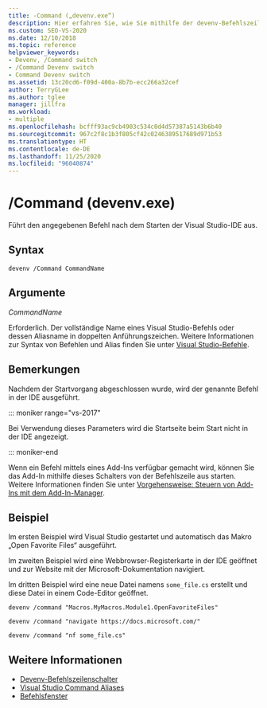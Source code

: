 ```yaml
---
title: -Command („devenv.exe“)
description: Hier erfahren Sie, wie Sie mithilfe der devenv-Befehlszeilenoption „Command“ einen angegebenen Befehl ausführen, nachdem die Visual Studio-IDE gestartet wurde.
ms.custom: SEO-VS-2020
ms.date: 12/10/2018
ms.topic: reference
helpviewer_keywords:
- Devenv, /Command switch
- /Command Devenv switch
- Command Devenv switch
ms.assetid: 13c20cd6-f09d-400a-8b7b-ecc266a32cef
author: TerryGLee
ms.author: tglee
manager: jillfra
ms.workload:
- multiple
ms.openlocfilehash: bcfff93ac9cb4903c534c0d4d57387a5143b6b40
ms.sourcegitcommit: 967c2f8c1b3f805cf42c0246389517689d971b53
ms.translationtype: HT
ms.contentlocale: de-DE
ms.lasthandoff: 11/25/2020
ms.locfileid: "96040874"
---
```

# <a name="command-devenvexe"></a>/Command (devenv.exe)

Führt den angegebenen Befehl nach dem Starten der Visual Studio-IDE aus.

## <a name="syntax"></a>Syntax

```shell
devenv /Command CommandName
```

## <a name="arguments"></a>Argumente

*CommandName*

Erforderlich. Der vollständige Name eines Visual Studio-Befehls oder dessen Aliasname in doppelten Anführungszeichen. Weitere Informationen zur Syntax von Befehlen und Alias finden Sie unter [Visual Studio-Befehle](../../ide/reference/visual-studio-commands.md).

## <a name="remarks"></a>Bemerkungen

Nachdem der Startvorgang abgeschlossen wurde, wird der genannte Befehl in der IDE ausgeführt.

::: moniker range="vs-2017"

Bei Verwendung dieses Parameters wird die Startseite beim Start nicht in der IDE angezeigt.

::: moniker-end

Wenn ein Befehl mittels eines Add-Ins verfügbar gemacht wird, können Sie das Add-In mithilfe dieses Schalters von der Befehlszeile aus starten. Weitere Informationen finden Sie unter [Vorgehensweise: Steuern von Add-Ins mit dem Add-In-Manager](/previous-versions/xwdatdwh(v=vs.140)).

## <a name="example"></a>Beispiel

Im ersten Beispiel wird Visual Studio gestartet und automatisch das Makro „Open Favorite Files“ ausgeführt.

Im zweiten Beispiel wird eine Webbrowser-Registerkarte in der IDE geöffnet und zur Website mit der Microsoft-Dokumentation navigiert.

Im dritten Beispiel wird eine neue Datei namens `some_file.cs` erstellt und diese Datei in einem Code-Editor geöffnet.

```shell
devenv /command "Macros.MyMacros.Module1.OpenFavoriteFiles"

devenv /command "navigate https://docs.microsoft.com/"

devenv /command "nf some_file.cs"
```

## <a name="see-also"></a>Weitere Informationen

- [Devenv-Befehlszeilenschalter](../../ide/reference/devenv-command-line-switches.md)
- [Visual Studio Command Aliases](../../ide/reference/visual-studio-command-aliases.md)
- [Befehlsfenster](command-window.md)
